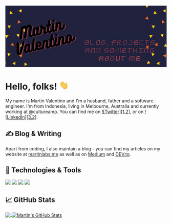 [![Social banner for martindavid](https://github.com/martindavid/martindavid/raw/master/assets/github-back.png)](https://martinlabs.me)

# Hello, folks! <img src="https://raw.githubusercontent.com/martindavid/martindavid/master/assets/wave.gif" width="30px">

My name is Martin Valentino and I'm a husband, father and a software engineer. I'm from Indonesia, living in Melbourne, Australia and currently working at @cultureamp. You can find me on [![Twitter][1.2]][1],  or on [![LinkedIn][3.2]][3].


## &#x270d; Blog & Writing

Apart from coding, I also maintain a blog - you can find my articles on my website at [martinlabs.me](https://martinlabs.me/) as well as on [Medium](https://medium.com/@martinlabs) and [DEV.to](https://dev.to/martindavid).

## 🔧 Technologies & Tools

![](https://img.shields.io/badge/Editor-Vim-informational?style=for-the-badge&logo=vim&logoColor=white&color=2bbc8a)
![](https://img.shields.io/badge/Code-Ruby-informational?style=for-the-badge&logo=ruby&logoColor=white&color=2bbc8a)
![](https://img.shields.io/badge/Code-Typescript-informational?style=for-the-badge&logo=typescript&logoColor=white&color=2bbc8a)
![](https://img.shields.io/badge/Code-Python-informational?style=for-the-badge&logo=python&logoColor=white&color=2bbc8a)

## &#x1f4c8; GitHub Stats

<a href="https://github.com/martindavid/martindavid">
  <img align="center" src="https://github-readme-stats.vercel.app/api/top-langs/?username=martindavid&title_color=ffffff&text_color=c9cacc&icon_color=2bbc8a&bg_color=1d1f21" />
</a>
<a href="https://github.com/martindavid/martindavid">
  <img align="center" src="https://github-readme-stats.vercel.app/api?username=martindavid&show_icons=true&line_height=27&count_private=true&title_color=ffffff&text_color=c9cacc&icon_color=2bbc8a&bg_color=1d1f21" alt="Martin's GitHub Stats" />
</a>

<!-- links to your social media accounts -->

[1]: https://twitter.com/wackyshut
[2]: https://github.com/martindavid
[3]: https://www.linkedin.com/in/martinsiagian/

